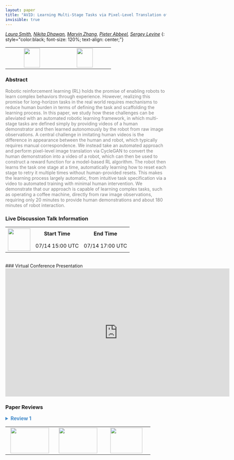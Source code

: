```yaml
---
layout: paper
title: "AVID: Learning Multi-Stage Tasks via Pixel-Level Translation of Human Videos"
invisible: true
---
```

*[Laura Smith](https://lauramsmith.github.io),  [Nikita Dhawan](https://www.linkedin.com/in/nikita-dhawan-7a4a29149/),  [Marvin Zhang](http://marvinzhang.com),   [Pieter Abbeel](https://people.eecs.berkeley.edu/~pabbeel/),  [Sergey Levine](https://people.eecs.berkeley.edu/~svlevine/)*
{: style="color:black; font-size: 120%; text-align: center;"}

<table width="30%"> <tr>
<td style="width: 20%; text-align: center;"><a href="http://www.roboticsproceedings.org/rss16/p024.pdf"><img src="{{ site.baseurl }}/images/paper_link.png"
width = "50"  height = "60"/> </a> </td>

<td style="width: 20%; text-align: center;"><a href="https://sites.google.com/view/rss20avid"><img src="{{ site.baseurl }}/images/website_link.png"
width = "50"  height = "60"/> </a> </td>

</tr></table>

### Abstract
<html><p style="color:gray; font-size: 100%; text-align: justified;">
Robotic reinforcement learning (RL) holds the promise of enabling robots to learn complex behaviors through experience. However, realizing this promise for long-horizon tasks in the real world requires mechanisms to reduce human burden in terms of defining the task and scaffolding the learning process. In this paper, we study how these challenges can be alleviated with an automated robotic learning framework, in which multi-stage tasks are defined simply by providing videos of a human demonstrator and then learned autonomously by the robot from raw image observations. A central challenge in imitating human videos is the difference in appearance between the human and robot, which typically requires manual correspondence. We instead take an automated approach and perform pixel-level image translation via CycleGAN to convert the human demonstration into a video of a robot, which can then be used to construct a reward function for a model-based RL algorithm. The robot then learns the task one stage at a time, automatically learning how to reset each stage to retry it multiple times without human-provided resets. This makes the learning process largely automatic, from intuitive task specification via a video to automated training with minimal human intervention. We demonstrate that our approach is capable of learning complex tasks, such as operating a coffee machine, directly from raw image observations, requiring only 20 minutes to provide human demonstrations and about 180 minutes of robot interaction.
</p></html>

### Live Discussion Talk Information
<html>
<table width="50%">
<tr> <th rowspan="2"><a href="https://pheedloop.com/rss2020/virtual/"><img src="{{ site.baseurl }}/images/pheedloop_link.png" width = "70"  height = "70"/> </a> </th> <th> Start Time </th> <th> End Time </th> </tr>
<tr> <td> 07/14 15:00 UTC </td><td> 07/14 17:00 UTC </td></tr>
</table> <br> </html>
### Virtual Conference Presentation
<iframe width="700" height="400" src="https://www.youtube.com/embed/V0Hm9sQ5Q9A" frameborder="0" allow="accelerometer; autoplay; encrypted-media; gyroscope; picture-in-picture" allowfullscreen></iframe>

### Paper Reviews
<details><summary style="font-size:110%; color:#438BCA; cursor: pointer;"><b> Review 1</b></summary>
<p style="color:gray; font-size: 100%; text-align: justified; white-space: pre-line">
(Originality)

The main originality in the work is the full system to go from videos of human demonstrations to a robot policy that can solve a multi-stage task. The authors break this problem up into several pieces. They propose to train an image translation model to translate from human demonstration videos to robot videos to account for differences in morphology. Next, they manually segment the human videos at stage boundaries into instruction images that are used for training a model-based RL agent to reach these instruction images and solve each part of a task in sequence. 

The authors leverage a latent-space model-based RL algorithm along with a learned classifier that provides rewards for reaching instruction images. They use the classifier confidence to dictate whether additional human labels of success and failure should be solicited, and whether to try and autonomously reset to the start of a stage to try again, in order to limit human intervention in the system.

There have already been several works that tackle each of the aforementioned pieces - including using CycleGAN for image translation, latent-space MPC for model-based RL, doing RL with autonomous resets, and using a learned classifier as a reward function in real robot RL along with human queries. The main novelty of the paper is a system that combines all of these approaches together, and demonstrating the efficacy of the system over alternative choices.

(Quality)

The authors compare against a large set of baselines and ablations, and the empirical evaluations are good. They showcase the value of instruction images, using latent-space planning (compared to planning directly in image space) and the value of stage-wise training and resetting through the classifier (when compared to a method like BC). 

However, although the tasks shown are multi-stage, the action space seems to have been severely restricted, making the tasks significantly easier. The robot appears to purely move in a 2D vertical plane at a very low rate. While the authors mention that end effector velocity control is used, the robot appears to have just 3 dimensions of control - a delta position in 2 dimensions, and a grasping signal.

The quality of the final policies is also pretty poor (this is perhaps due to the frequency of control being low - the policy is very choppy in execution and seems to fail often).

(Clarity)

The clarity of the paper is sufficient. A few parts of the method could use some more detail. For example, the MPC-CEM subroutine could use some more explanation.

(Significance)

While the basic motivation is clear - to ease the burden of humans while allowing the system to learn as much as it can on its own from videos of human demonstrations and a modest amount of human labels - there are significant concerns about why the proposed methodology should be used in practice over alternatives.

Only a subset of translated CycleGAN translated images are used - the instruction images. Consequently there is no need for the CycleGAN to generate accurate translations - they only need to be accurate at the task segment boundaries. 

Furthermore, the ease of providing supervision for the CycleGAN is questionable when compared to an alternative such as kinesthetic teaching. The authors mention that only a modest number of human videos are used for traning. In that case, it seems as though kinesthetic teaching could be used to just collect a variety of robot images at stage boundaries. The CycleGan supervision already requires placing items into the robot's hand - it is a small step from there, to moving the robot to the appropriate locations in the environment. It seems to me that not much technical human ability would be required to capture a modest number of frames of the robot in each of the stages, compared to ensuring that diverse and varied robot data is captured for training the full CycleGAN. That being said, the generated robot translations seem to be of surprisingly high quality. 
</p> </details>

<table width="100%"><tr><td style="width: 30%; text-align: center;"><a href="{{ site.baseurl }}/program/papers/23"> <img src="{{ site.baseurl }}/images/previous_icon.png" width = "120"  height = "80"/> </a> </td>

<td style="width: 30%; text-align: center;"><a href="{{ site.baseurl }}/program/papers"> <img src="{{ site.baseurl }}/images/overview_icon.png" width = "120"  height = "80"/> </a> </td> 

<td style="width: 30%; text-align: center;"><a href="{{ site.baseurl }}/program/papers/25"> <img src="{{ site.baseurl }}/images/next_icon.png" width = "100"  height = "80"/> </a> </td> 

</tr></table>


